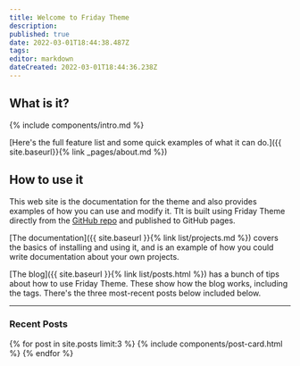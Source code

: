 ```yaml
---
title: Welcome to Friday Theme
description: 
published: true
date: 2022-03-01T18:44:38.487Z
tags: 
editor: markdown
dateCreated: 2022-03-01T18:44:36.238Z
---
```


## What is it?

{% include components/intro.md %}

[Here's the full feature list and some quick examples of what it can do.]({{ site.baseurl}}{% link _pages/about.md %})

## How to use it

This web site is the documentation for the theme and also provides examples of how you can use and modify it. TIt is built using Friday Theme directly from the [GitHub repo](https://github.com/sfreytag/friday-theme) and published to GitHub pages.

[The documentation]({{ site.baseurl }}{% link list/projects.md %}) covers the basics of installing and using it, and is an example of how you could write documentation about your own projects.

[The blog]({{ site.baseurl }}{% link list/posts.html %}) has a bunch of tips about how to use Friday Theme. These show how the blog works, including the tags. There's the three most-recent posts below included below.

<hr />

### Recent Posts

{% for post in site.posts limit:3 %}
{% include components/post-card.html %}
{% endfor %}


